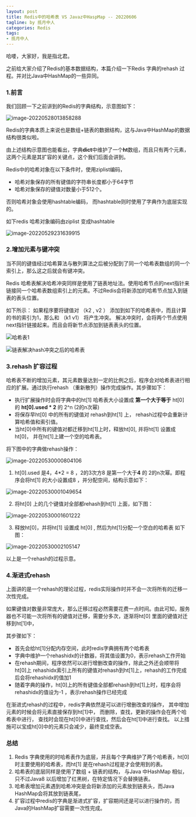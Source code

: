 ```yaml
---
layout: post
title: Redis中的哈希表 VS Javaz中HaspMap -- 20220606
tagline: by 揽月中人
categories: Redis
tags:
- 揽月中人
---
```


哈喽，大家好，我是指北君。  

之前给大家介绍了Redis的基本数据结构，本篇介绍一下Redis 字典的rehash 过程。并对比Java中HashMap的一些异同。



<!--more-->

### 1.前言

我们回顾一下之前讲到的Redis的字典结构，示意图如下：

![image-20220528013858288](https://www.javanorth.cn/assets/images/2022/lyj/redisHashmap-01.png)

Redis的字典本质上来说也是数组+链表的数据结构，这与Java中HashMap的数据结构很类似啦。

由上述结构示意图也能看出，字典**dict**中维护了一个**ht**数组，而且只有两个元素，这两个元素是其扩容的关键点，这个我们后面会讲到。



Redis中的哈希对象在以下条件时，使用ziplist编码，

- 哈希对象保存的所有键值的字符串长度都小于64字节
- 哈希对象保存的键值对数量小于512个。

否则哈希对象会使用hashtable编码， 而hashtable则时使用了字典作为底层实现的。

如下redis 哈希对象编码由ziplist 变成hashtable

![image-20220529231639915](https://www.javanorth.cn/assets/images/2022/lyj/redisHashmap-02.png)





### 2.增加元素与键冲突

当不同的键值经过哈希算法与散列算法之后被分配到了同一个哈希表数组的同一个索引上，那么这之后就会有键冲突。

Redis 哈希表解决哈希冲突同样是使用了链表地址法。使用哈希节点的next指针来链接同一个哈希表数组索引上的元素。不过Redis会将新添加的哈希节点加入到链表的表头位置。

如下所示： 如果程序要将键值对 （k2 , v2 ） 添加到如下的哈希表中，而且计算的书的索引为1，那么和 （k1 v1） 将产生冲突。 解决冲突时，会将两个节点使用next指针链接起来。而且会将新节点添加到链表表头的位置。

![哈希表1](https://www.javanorth.cn/assets/images/2022/lyj/redisHashmap-03.png)





![链表解决hash冲突之后的哈希表](https://www.javanorth.cn/assets/images/2022/lyj/redisHashmap-04.png)



### 3.rehash 扩容过程

哈希表不断的增加元素，其元素数量达到一定的比例之后，程序会对哈希表进行相应的扩展。通过执行rehash （重新散列）操作完成操作。其步骤如下：

- 执行扩展操作时会将字典中的ht[1] 哈希表大小设置成 **第一个大于等于** ht[0] 的 **ht[0].used * 2** 的 2^n (2的n次幂)
- 将保存早ht[0] 中的所有的键值对 rehash到ht[1] 上， rehash过程中会重新计算哈希值和索引值。
- 当ht[0]中所有的键值对都迁移到ht[1]上时，释放ht[0], 并将ht[1] 设置成 ht[0]， 并在ht[1]上建一个空的哈希表。



将下图中的字典做rehash操作：

![image-20220530000804106](https://www.javanorth.cn/assets/images/2022/lyj/redisHashmap-05.png)





1. ht[0].used 是4，4*2 = 8 ，2的3次方8 是第一个大于**4**   的 2的n次幂。即程序会将ht[1] 的大小设置成8 ，并分配空间，结构示意如下： 

![image-20220530001049654](https://www.javanorth.cn/assets/images/2022/lyj/redisHashmap-06.png)





2. 将ht[0] 上的几个键值对全部都rehash到ht[1] 上面，如下图：

![image-20220530001601222](https://www.javanorth.cn/assets/images/2022/lyj/redisHashmap-07.png)





3. 释放ht[0]，并将ht[1] 设置成 ht[0] , 然后为ht[1]分配一个空白的哈希表 如下图：

![image-20220530002105147](https://www.javanorth.cn/assets/images/2022/lyj/redisHashmap-08.png)



以上是一个rehash的过程示意。



### 4.渐进式rehash

上面讲的是一个rehash的理论过程，redis实际操作时并不会一次将所有的迁移一次性完成。

如果键值对数量非常庞大，那么迁移过程必然需要花费一点时间。由此可知，服务器也不可能一次将所有的键值对迁移，需要分多次，逐渐将ht[0] 里面的键值对迁移到ht[1]中，

其步骤如下：

- 首先会给ht[1]分配内存空间，此时redis字典拥有两个哈希表
- 字典中维护一个rehashidx的计数器，将其值设置为0，表示rehash工作开始
- 在rehash期间，程序依然可以进行增删改查的操作，除此之外还会顺带将ht[0]上 rehashidx索引上所有的键值对rehash到ht[1]上，rehash的工作完成后会将rehashidx的值加1
- 随着字典的操作，ht[0]上的所有键值全部都rehash到ht[1]上时，程序会将rehashidx的值设为-1 ，表示rehash操作已经完成



在渐进式rehash的过程中，redis字典依然是可以进行增删改查的操作， 其中增加元素的时候会将元素直接保存到ht[1]中， 而删除，查找，更新的操作会在两个哈希表中进行， 查找时会现在ht[0]中进行查找，然后会在ht[1]中进行查找。 以上措施可以宝成ht[0]中的元素只会减少，最终变成空表。



### 总结

1. Redis 字典使用的时哈希表作为底层，并且每个字典维护了两个哈希表，ht[0] 时主要使用的哈希表，而ht[1] 是在rehash过程是才会使用到的表。
2. 哈希表的底层同样是使用了数组 + 链表的结构， 与Java 中HashMap 相似，只不过Java8 以后增加了红黑树，在特定情况下会替换链表。
3. 哈希表增加元素遇到哈希冲突是会将新添加的元素放到链表头，而Java HashMap会将其放到链表尾，
4. 扩容过程中redis的字典是渐进式扩容，扩容期间还是可以进行操作的，而Java的HashMap扩容需要一次性完成。

